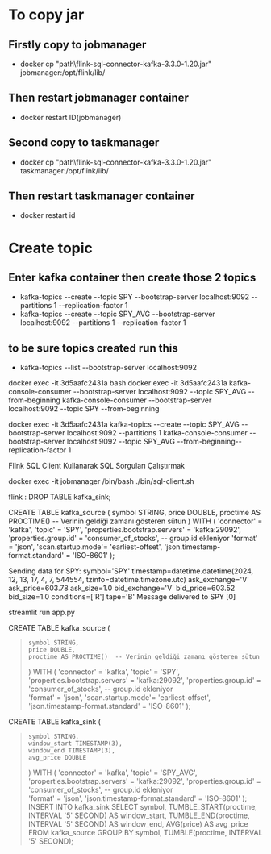 
# To  copy jar
## Firstly copy to jobmanager
-  docker cp "path\flink-sql-connector-kafka-3.3.0-1.20.jar" jobmanager:/opt/flink/lib/
## Then restart jobmanager container 
- docker restart ID(jobmanager)
## Second copy to taskmanager
- docker cp "path\flink-sql-connector-kafka-3.3.0-1.20.jar" taskmanager:/opt/flink/lib/
## Then restart taskmanager container 
- docker restart id



# Create topic 
## Enter kafka container then create those 2 topics

- kafka-topics --create --topic SPY --bootstrap-server localhost:9092 --partitions 1 --replication-factor 1
- kafka-topics --create --topic SPY_AVG  --bootstrap-server localhost:9092 --partitions 1 --replication-factor 1

## to be sure topics created run this 
- kafka-topics --list --bootstrap-server localhost:9092

docker exec -it 3d5aafc2431a bash
docker exec -it 3d5aafc2431a kafka-console-consumer --bootstrap-server localhost:9092 --topic SPY_AVG --from-beginning
kafka-console-consumer --bootstrap-server localhost:9092 --topic SPY --from-beginning


docker exec -it 3d5aafc2431a kafka-topics --create --topic SPY_AVG --bootstrap-server localhost:9092 --partitions 1 
kafka-console-consumer --bootstrap-server localhost:9092 --topic SPY_AVG --from-beginning--replication-factor 1

 Flink SQL Client Kullanarak SQL Sorguları Çalıştırmak


docker exec -it jobmanager /bin/bash
./bin/sql-client.sh


flink : DROP TABLE kafka_sink;

CREATE TABLE kafka_source (
    symbol STRING,
    price DOUBLE,
    proctime AS PROCTIME()  -- Verinin geldiği zamanı gösteren sütun
) WITH (
    'connector' = 'kafka',
    'topic' = 'SPY',
    'properties.bootstrap.servers' = 'kafka:29092',
    'properties.group.id' = 'consumer_of_stocks',  -- group.id ekleniyor
    'format' = 'json',
    'scan.startup.mode'= 'earliest-offset',
    'json.timestamp-format.standard' = 'ISO-8601'
);










Sending data for SPY: symbol='SPY' timestamp=datetime.datetime(2024, 12, 13, 17, 4, 7, 544554, tzinfo=datetime.timezone.utc) ask_exchange='V' ask_price=603.78 ask_size=1.0 bid_exchange='V' bid_price=603.52 bid_size=1.0 conditions=['R'] tape='B'
Message delivered to SPY [0]

streamlit run app.py

CREATE TABLE kafka_source (
>     symbol STRING,
>     price DOUBLE,
>     proctime AS PROCTIME()  -- Verinin geldiği zamanı gösteren sütun        
> ) WITH (
>     'connector' = 'kafka',
>     'topic' = 'SPY',
>     'properties.bootstrap.servers' = 'kafka:29092',
>     'properties.group.id' = 'consumer_of_stocks',  -- group.id ekleniyor    
>     'format' = 'json',
>     'scan.startup.mode'= 'earliest-offset',
>     'json.timestamp-format.standard' = 'ISO-8601'
> );


CREATE TABLE kafka_sink (
>     symbol STRING,
>     window_start TIMESTAMP(3),
>     window_end TIMESTAMP(3),
>     avg_price DOUBLE
> ) WITH (
>     'connector' = 'kafka',
>     'topic' = 'SPY_AVG',
>     'properties.bootstrap.servers' = 'kafka:29092',
>     'properties.group.id' = 'consumer_of_stocks',  -- group.id ekleniyor    
>     'format' = 'json',
>     'json.timestamp-format.standard' = 'ISO-8601'
> );
 INSERT INTO kafka_sink
> SELECT
>     symbol,
>     TUMBLE_START(proctime, INTERVAL '5' SECOND) AS window_start,
>     TUMBLE_END(proctime, INTERVAL '5' SECOND) AS window_end,
>     AVG(price) AS avg_price
> FROM kafka_source
> GROUP BY symbol, TUMBLE(proctime, INTERVAL '5' SECOND);